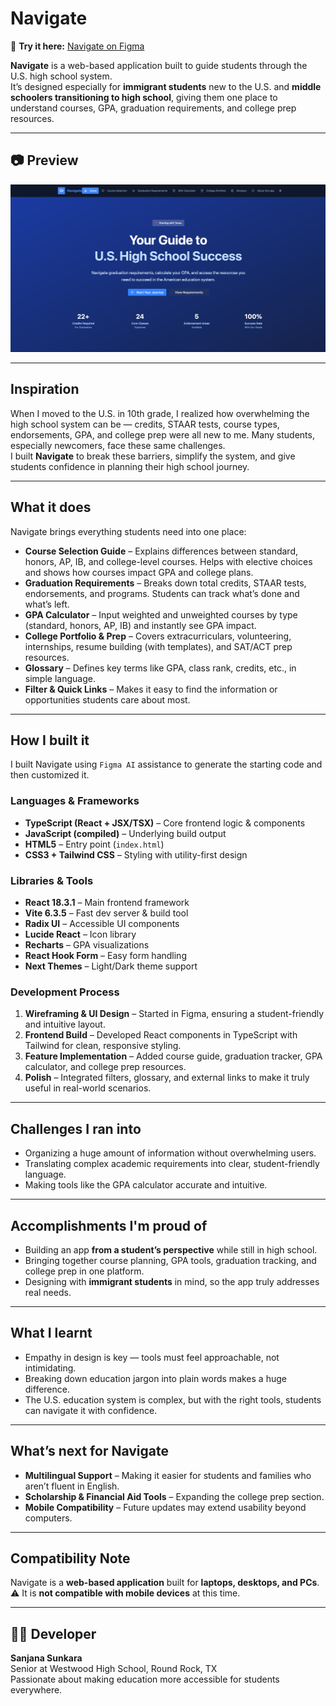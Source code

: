 
#  Navigate  

🔗 **Try it here:** [Navigate on Figma](https://www.figma.com/make/K0pbou3TdK2Ie8DOgRX3a2/Navigate?node-id=0-1&t=TVzMHY2jq5utAQqB-1)  

**Navigate** is a web-based application built to guide students through the U.S. high school system.  
It’s designed especially for **immigrant students** new to the U.S. and **middle schoolers transitioning to high school**, giving them one place to understand courses, GPA, graduation requirements, and college prep resources.  

---

## 📷 Preview  

![Navigate Screenshot](assets/screenshot.png)

---

##  Inspiration  
When I moved to the U.S. in 10th grade, I realized how overwhelming the high school system can be — credits, STAAR tests, course types, endorsements, GPA, and college prep were all new to me. Many students, especially newcomers, face these same challenges.  
I built **Navigate** to break these barriers, simplify the system, and give students confidence in planning their high school journey.  

---

##  What it does  
Navigate brings everything students need into one place:  

-  **Course Selection Guide** – Explains differences between standard, honors, AP, IB, and college-level courses. Helps with elective choices and shows how courses impact GPA and college plans.  
-  **Graduation Requirements** – Breaks down total credits, STAAR tests, endorsements, and programs. Students can track what’s done and what’s left.  
-  **GPA Calculator** – Input weighted and unweighted courses by type (standard, honors, AP, IB) and instantly see GPA impact.  
-  **College Portfolio & Prep** – Covers extracurriculars, volunteering, internships, resume building (with templates), and SAT/ACT prep resources.  
-  **Glossary** – Defines key terms like GPA, class rank, credits, etc., in simple language.  
-  **Filter & Quick Links** – Makes it easy to find the information or opportunities students care about most.  

---

##  How I built it  

I built Navigate using `Figma AI` assistance to generate the starting code and then customized it.  

### Languages & Frameworks  
- **TypeScript (React + JSX/TSX)** – Core frontend logic & components  
- **JavaScript (compiled)** – Underlying build output  
- **HTML5** – Entry point (`index.html`)  
- **CSS3 + Tailwind CSS** – Styling with utility-first design  

### Libraries & Tools  
- **React 18.3.1** – Main frontend framework  
- **Vite 6.3.5** – Fast dev server & build tool  
- **Radix UI** – Accessible UI components  
- **Lucide React** – Icon library  
- **Recharts** – GPA visualizations  
- **React Hook Form** – Easy form handling  
- **Next Themes** – Light/Dark theme support  

### Development Process  
1. **Wireframing & UI Design** – Started in Figma, ensuring a student-friendly and intuitive layout.  
2. **Frontend Build** – Developed React components in TypeScript with Tailwind for clean, responsive styling.  
3. **Feature Implementation** – Added course guide, graduation tracker, GPA calculator, and college prep resources.  
4. **Polish** – Integrated filters, glossary, and external links to make it truly useful in real-world scenarios.  

---

##  Challenges I ran into  
- Organizing a huge amount of information without overwhelming users.  
- Translating complex academic requirements into clear, student-friendly language.  
- Making tools like the GPA calculator accurate and intuitive.  

---

##  Accomplishments I'm proud of  
- Building an app **from a student’s perspective** while still in high school.  
- Bringing together course planning, GPA tools, graduation tracking, and college prep in one platform.  
- Designing with **immigrant students** in mind, so the app truly addresses real needs.  

---

##  What I learnt  
- Empathy in design is key — tools must feel approachable, not intimidating.  
- Breaking down education jargon into plain words makes a huge difference.  
- The U.S. education system is complex, but with the right tools, students can navigate it with confidence.  

---

##  What’s next for Navigate  
-  **Multilingual Support** – Making it easier for students and families who aren’t fluent in English.  
-  **Scholarship & Financial Aid Tools** – Expanding the college prep section.  
-  **Mobile Compatibility** – Future updates may extend usability beyond computers.  

---

##  Compatibility Note  
Navigate is a **web-based application** built for **laptops, desktops, and PCs**.  
⚠️ It is **not compatible with mobile devices** at this time.    

---

## 👩‍💻 Developer  
**Sanjana Sunkara**  
Senior at Westwood High School, Round Rock, TX  
Passionate about making education more accessible for students everywhere.  
